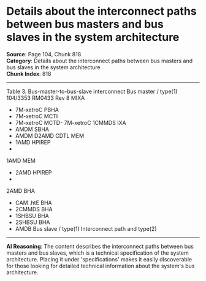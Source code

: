 # Details about the interconnect paths between bus masters and bus slaves in the system architecture

**Source**: Page 104, Chunk 818  
**Category**: Details about the interconnect paths between bus masters and bus slaves in the system architecture  
**Chunk Index**: 818

---

Table 3. Bus-master-to-bus-slave interconnect
Bus master / type(1)
104/3353 RM0433 Rev 8
MIXA
- 7M-xetroC
PBHA
- 7M-xetroC
MCTI
- 7M-xetroC
MCTD-
7M-xetroC
1CMMDS
IXA
- AMDM
SBHA
- AMDM
D2AMD
CDTL
MEM
- 1AMD
HPIREP
-
1AMD
MEM
- 2AMD
HPIREP
-
2AMD
BHA
- CAM
.htE
BHA
- 2CMMDS
BHA
- 1SHBSU
BHA
- 2SHBSU
BHA
- AMDB
Bus slave / type(1) Interconnect path and type(2)

---

**AI Reasoning**: The content describes the interconnect paths between bus masters and bus slaves, which is a technical specification of the system architecture. Placing it under 'specifications' makes it easily discoverable for those looking for detailed technical information about the system's bus architecture.
